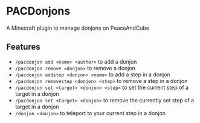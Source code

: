# PACDonjons
A Minecraft plugin to manage donjons on PeaceAndCube

## Features
- ``/pacdonjon add <name> <author>`` to add a donjon
- ``/pacdonjon remove <donjon>`` to remove a donjon
- ``/pacdonjon addstep <donjon> <name>`` to add a step in a donjon
- ``/pacdonjon removestep <donjon> <step>`` to remove a step in a donjon
- ``/pacdonjon set <target> <donjon> <step>`` to set the current step of a target in a donjon
- ``/pacdonjon set <target> <donjon>`` to remove the currently set step of a target in a donjon
- ``/donjon <donjon>`` to teleport to your current step in a donjon
